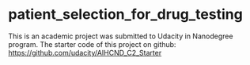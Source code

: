 # patient_selection_for_drug_testing
This is an academic project was submitted to Udacity in Nanodegree program.
The starter code of this project on github: https://github.com/udacity/AIHCND_C2_Starter 
